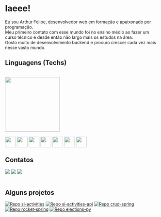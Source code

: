 # Iaeee!
Eu sou Arthur Felipe, desenvolvedor web em formação e apaixonado por programação. <br>
Meu primeiro contato com esse mundo foi no ensino médio ao fazer um curso técnico e desde então não largo mais os estudos na área. <br>
Gosto muito de desenvolvimento backend e procuro crescer cada vez mais nesse vasto mundo.

## Linguagens (Techs)
<br>
<div>
  <a href="https://github.com/arthurfaraujo/">
    <img height="180em" src="https://github-readme-stats.vercel.app/api/top-langs/?username=arthurfaraujo&layout=compact&langs_count=16&theme=dracula"></img>
  </a>
</div>
<br>
<div style="display: inline-block">
  <img align="center" width="35" src="https://cdn.jsdelivr.net/gh/devicons/devicon/icons/python/python-original.svg" />
  <img align="center" width="35" src="https://cdn.jsdelivr.net/gh/devicons/devicon/icons/javascript/javascript-original.svg" />
  <img align="center" width="35" src="https://cdn.jsdelivr.net/gh/devicons/devicon/icons/typescript/typescript-plain.svg" />
  <img align="center" width="35" src="https://cdn.jsdelivr.net/gh/devicons/devicon/icons/react/react-original.svg" />
  <img align="center" width="35" src="https://cdn.jsdelivr.net/gh/devicons/devicon/icons/java/java-original.svg" />
  <img align="center" width="35" src="https://cdn.jsdelivr.net/gh/devicons/devicon/icons/html5/html5-original.svg" />
  <img align="center" width="35" src="https://cdn.jsdelivr.net/gh/devicons/devicon/icons/css3/css3-original.svg" />
</div>

## Contatos

<div>
  <a href="https://www.linkedin.com/in/arthfelaraujo"><img src="https://img.shields.io/badge/LinkedIn-0077B5?style=for-the-badge&logo=linkedin&logoColor=white"></img></a>
  <a href="https://www.instagram.com/artufp/"><img src="https://img.shields.io/badge/Instagram-E4405F?style=for-the-badge&logo=instagram&logoColor=white"></img></a>
  <a href="mailto:arthurfelipe5567@gmail.com"><img src="https://img.shields.io/badge/Gmail-D14836?style=for-the-badge&logo=gmail&logoColor=white"></img></a>
</div>
<br>

## Alguns projetos
[![Repo si-activities](https://github-readme-stats.vercel.app/api/pin/?username=arthurfaraujo&repo=si-activities&theme=dracula)](https://github.com/arthurfaraujo/si-activities)
[![Repo si-activities-api](https://github-readme-stats.vercel.app/api/pin/?username=arthurfaraujo&repo=si-activities-api&theme=dracula)](https://github.com/arthurfaraujo/si-activities-api)
[![Repo crud-spring](https://github-readme-stats.vercel.app/api/pin/?username=arthurfaraujo&repo=crud-spring&theme=dracula)](https://github.com/arthurfaraujo/crud-spring)
[![Repo rocket-spring](https://github-readme-stats.vercel.app/api/pin/?username=arthurfaraujo&repo=rocket-spring&theme=dracula)](https://github.com/arthurfaraujo/rocket-spring)
[![Repo elections-py](https://github-readme-stats.vercel.app/api/pin/?username=arthurfaraujo&repo=elections-py&theme=dracula)](https://github.com/arthurfaraujo/elections-py)


